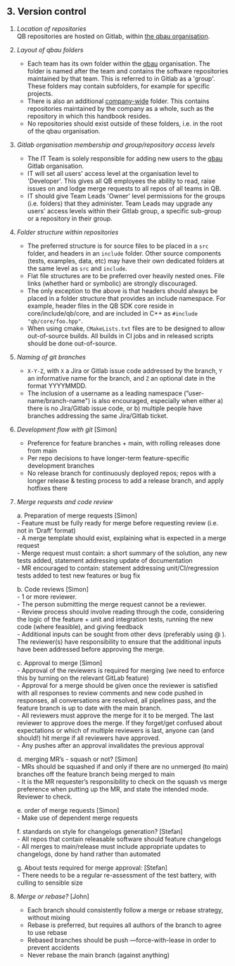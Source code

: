 ## 3. Version control

1. *Location of repositories*  
QB repositories are hosted on Gitlab, within [the qbau organisation](https://gitlab.com/qbau).

2. *Layout of qbau folders*  
    - Each team has its own folder within the [qbau](https://gitlab.com/qbau) organisation.  The folder is named after the team and contains the software repositories maintained by that team.  This is referred to in Gitlab as a 'group'.  These folders may contain subfolders, for example for specific projects.  
    - There is also an additional [company-wide](https://gitlab.com/qbau/company-wide) folder. This contains repositories maintained by the company as a whole, such as the repository in which this handbook resides.  
    - No repositories should exist outside of these folders, i.e. in the root of the qbau organisation.

3. *Gitlab organisation membership and group/repository access levels*  
    - The IT Team is solely responsible for adding new users to the [qbau](https://gitlab.com/qbau) Gitlab organisation.  
    - IT will set all users' access level at the organisation level to 'Developer'.  This gives all QB employees the ability to read, raise issues on and lodge merge requests to all repos of all teams in QB.  
    - IT should give Team Leads 'Owner' level permissions for the groups (i.e. folders) that they administer.  Team Leads may upgrade any users' access levels within their Gitlab group, a specific sub-group or a repository in their group.

4. *Folder structure within repositories*  
    - The preferred structure is for source files to be placed in a `src` folder, and headers in an `include` folder. Other source components (tests, examples, data, etc) may have their own dedicated folders at the same level as `src` and `include`.
    - Flat file structures are to be preferred over heavily nested ones. File links (whether hard or symbolic) are strongly discouraged.  
    - The only exception to the above is that headers should always be placed in a folder structure that provides an include namespace.  For example, header files in the QB SDK core reside in core/include/qb/core, and are included in C++ as `#include "qb/core/foo.hpp"`.  
    - When using cmake, `CMakeLists.txt` files are to be designed to allow out-of-source builds.  All builds in CI jobs and in released scripts should be done out-of-source.

5. *Naming of git branches*  
    - `X-Y-Z`, with `X` a Jira or Gitlab issue code addressed by the branch, `Y` an informative name for the branch, and `Z` an optional date in the format YYYYMMDD.
    - The inclusion of a username as a leading namespace (”user-name/branch-name") is also encouraged, especially when either a) there is no Jira/Gitlab issue code, or b) multiple people have branches addressing the same Jira/Gitlab ticket.

6. *Development flow with git* [Simon]
    - Preference for feature branches + main, with rolling releases done from main
    - Per repo decisions to have longer-term feature-specific development branches
    - No release branch for continuously deployed repos; repos with a longer release & testing process to add a release branch, and apply hotfixes there

7. *Merge requests and code review*

    a. Preparation of merge requests   [Simon]  
        - Feature must be fully ready for merge before requesting review (i.e. not in ‘Draft’ format)  
        - A merge template should exist, explaining what is expected in a merge request  
        - Merge request must contain: a short summary of the solution, any new tests added, statement addressing update of documentation  
        - MR encouraged to contain: statement addressing unit/CI/regression tests added to test new features or bug fix

    b. Code reviews [Simon]  
        - 1 or more reviewer.  
        - The person submitting the merge request cannot be a reviewer.  
        - Review process should involve reading through the code, considering the logic of the feature + unit and integration tests, running the new code (where feasible), and giving feedback  
        - Additional inputs can be sought from other devs (preferably using @ ).  The reviewer(s) have responsibility to ensure that the additional inputs have been addressed before approving the merge.

    c. Approval to merge [Simon]  
        - Approval of the reviewers is required for merging (we need to enforce this by turning on the relevant GitLab feature)  
        - Approval for a merge should be given once the reviewer is satisfied with all responses to review comments and new code pushed in responses, all conversations are resolved, all pipelines pass, and the feature branch is up to date with the main branch.  
        - All reviewers must approve the merge for it to be merged.  The last reviewer to approve does the merge.  If they forget/get confused about expectations or which of multiple reviewers is last, anyone can (and should!) hit merge if all reviewers have approved.  
        - Any pushes after an approval invalidates the previous approval  

    d. merging MR’s - squash or not? [Simon]  
        - MRs should be squashed if and only if there are no unmerged (to main) branches off the feature branch being merged to main  
        - It is the MR requester’s responsibility to check on the squash vs merge preference when putting up the MR, and state the intended mode.  Reviewer to check.

    e. order of merge requests [Simon]  
        - Make use of dependent merge requests

    f. standards on style for changelogs generation? [Stefan]  
        - All repos that contain releasable software should feature changelogs  
        - All merges to main/release must include appropriate updates to changelogs, done by hand rather than automated

    g. About tests required for merge approval: [Stefan]  
        - There needs to be a regular re-assessment of the test battery, with culling to sensible size

7. *Merge or rebase?* [John]
    - Each branch should consistently follow a merge or rebase strategy, without mixing
    - Rebase is preferred, but requires all authors of the branch to agree to use rebase
    - Rebased branches should be push —force-with-lease in order to prevent accidents
    - Never rebase the main branch (against anything)

